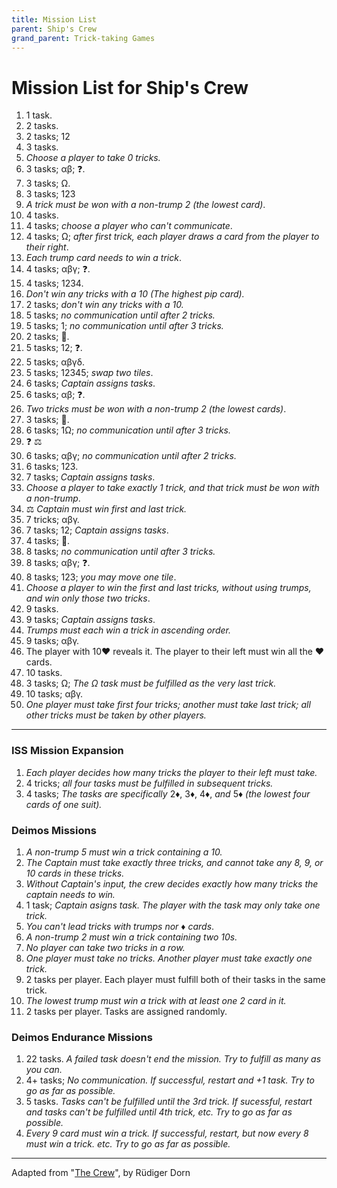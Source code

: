 ```yaml
---
title: Mission List
parent: Ship's Crew 
grand_parent: Trick-taking Games
---
```




# Mission List for Ship's Crew


1. 1 task.
2. 2 tasks.
3. 2 tasks; <span class="crewtile">1</span><span class="crewtile">2</span>
4. 3 tasks.
5. *Choose a player to take 0 tricks.*
6. 3 tasks; <span class="crewtile">α</span><span class="crewtile">β</span>; ❓.
7. 3 tasks; <span class="crewtile">Ω</span>.
8. 3 tasks; <span class="crewtile">1</span><span class="crewtile">2</span><span class="crewtile">3</span>
9. *A trick must be won with a non-trump 2 (the lowest card)*.
10. 4 tasks.
11. 4 tasks; *choose a player who can't communicate*.
12. 4 tasks; <span class="crewtile">Ω</span>; *after first trick, each player draws a card from the player to their right*.
13. *Each trump card needs to win a trick*.
14. 4 tasks; <span class="crewtile">α</span><span class="crewtile">β</span><span class="crewtile">γ</span>; ❓.
15. 4 tasks; <span class="crewtile">1</span><span class="crewtile">2</span><span class="crewtile">3</span><span class="crewtile">4</span>.
16. *Don't win any tricks with a 10 (The highest pip card).* 
17. 2 tasks; *don't win any tricks with a 10.*
18. 5 tasks; *no communication until after 2 tricks.*
19. 5 tasks; <span class="crewtile">1</span>; *no communication until after 3 tricks.*
20. 2 tasks; 🙈.
21. 5 tasks; <span class="crewtile">1</span><span class="crewtile">2</span>; ❓.
22. 5 tasks; <span class="crewtile">α</span><span class="crewtile">β</span><span class="crewtile">γ</span><span class="crewtile">δ</span>.
23. 5 tasks; <span class="crewtile">1</span><span class="crewtile">2</span><span class="crewtile">3</span><span class="crewtile">4</span><span class="crewtile">5</span>; *swap two tiles*.
24. 6 tasks; *Captain assigns tasks*.
25. 6 tasks; <span class="crewtile">α</span><span class="crewtile">β</span>; ❓.
26. *Two tricks must be won with a non-trump 2 (the lowest cards)*.
27. 3 tasks; 🙈.
28. 6 tasks; <span class="crewtile">1</span><span class="crewtile">Ω</span>; *no communication until after 3 tricks.*
29. ❓ ⚖️
30. 6 tasks; <span class="crewtile">α</span><span class="crewtile">β</span><span class="crewtile">γ</span>; *no communication until after 2 tricks.*
31. 6 tasks; <span class="crewtile">1</span><span class="crewtile">2</span><span class="crewtile">3</span>.
32. 7 tasks; *Captain assigns tasks*.
33. *Choose a player to take exactly 1 trick, and that trick must be won with a non-trump*.
34. ⚖️ *Captain must win first and last trick.*
35. 7 tricks; <span class="crewtile">α</span><span class="crewtile">β</span><span class="crewtile">γ</span>.
36. 7 tasks; <span class="crewtile">1</span><span class="crewtile">2</span>; *Captain assigns tasks*.
37. 4 tasks; 🙈.
38. 8 tasks; *no communication until after 3 tricks.*
39. 8 tasks; <span class="crewtile">α</span><span class="crewtile">β</span><span class="crewtile">γ</span>; ❓.
40. 8 tasks; <span class="crewtile">1</span><span class="crewtile">2</span><span class="crewtile">3</span>; *you may move one tile*.
41. *Choose a player to win the first and last tricks, without using trumps, and win only those two tricks*.
42. 9 tasks.
43. 9 tasks; *Captain assigns tasks*.
44. *Trumps must each win a trick in ascending order.*
45. 9 tasks; <span class="crewtile">α</span><span class="crewtile">β</span><span class="crewtile">γ</span>.
46. The player with <span class="cH">10♥&#xFE0E;</span> reveals it. The player to their left must win all the <span class="cH">♥</span> cards. 
47. 10 tasks.
48. 3 tasks; <span class="crewtile">Ω</span>; *The <span class="crewtile">Ω</span> task must be fulfilled as the very last trick.*
49. 10 tasks; <span class="crewtile">α</span><span class="crewtile">β</span><span class="crewtile">γ</span>.
50. *One player must take first four tricks; another must take last trick; all other tricks must be taken by other players.*

---

### ISS Mission Expansion

1. *Each player decides how many tricks the player to their left must take.*
2. 4 tricks; *all four tasks must be fulfilled in subsequent tricks.*
3. 4 tasks; *The tasks are specifically* <span class="cD">2♦︎&#xFE0E;</span>, <span class="cD">3♦︎&#xFE0E;</span>, <span class="cD">4♦︎&#xFE0E;</span>, *and* <span class="cD">5♦︎&#xFE0E;</span> *(the lowest four cards of one suit).*

### Deimos Missions

1. *A non-trump 5 must win a trick containing a 10.*
2. *The Captain must take exactly three tricks, and cannot take any 8, 9, or 10 cards in these tricks.*
4. *Without Captain's input, the crew decides exactly how many tricks the captain needs to win.*
5. 1 task; *Captain asigns task. The player with the task may only take one trick.*
7. *You can't lead tricks with trumps nor <span class="cD">♦︎&#xFE0E;</span> cards*.
8.  *A non-trump 2 must win a trick containing two 10s.*
9.  *No player can take two tricks in a row.*
4. *One player must take no tricks. Another player must take exactly one trick.*
5. 2 tasks per player. Each player must fulfill both of their tasks in the same trick.
6. *The lowest trump must win a trick with at least one 2 card in it.*
7. 2 tasks per player. Tasks are assigned randomly.

### Deimos Endurance Missions

1. 22 tasks. *A failed task doesn't end the mission. Try to fulfill as many as you can.*
2. 4+ tasks; *No communication. If successful, restart and +1 task. Try to go as far as possible.*
3. 5 tasks. *Tasks can't be fulfilled until the 3rd trick. If sucessful, restart and tasks can't be fulfilled until 4th trick, etc. Try to go as far as possible.*
4. *Every 9 card must win a trick. If successful, restart, but now every 8 must win a trick. etc. Try to go as far as possible.*


---

Adapted from "[The Crew](https://boardgamegeek.com/boardgame/284083/crew-quest-planet-nine)", by Rüdiger Dorn
